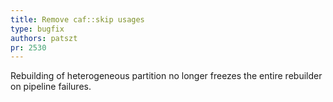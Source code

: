 ```yaml
---
title: Remove caf::skip usages
type: bugfix
authors: patszt
pr: 2530
---
```


Rebuilding of heterogeneous partition no longer freezes the entire rebuilder on
pipeline failures.
